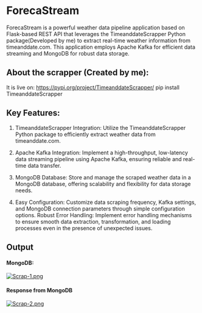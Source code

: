 # ForecaStream
ForecaStream is a powerful weather data pipeline application based on Flask-based REST API that leverages the TimeanddateScrapper Python package(Developed by me) to extract real-time weather information from timeanddate.com. This application employs Apache Kafka for efficient data streaming and MongoDB for robust data storage.

## About the scrapper (Created by me):

It is live on: https://pypi.org/project/TimeanddateScrapper/
      pip install TimeanddateScrapper

## Key Features:

1. TimeanddateScrapper Integration: Utilize the TimeanddateScrapper Python package to efficiently extract weather data from timeanddate.com.

2. Apache Kafka Integration: Implement a high-throughput, low-latency data streaming pipeline using Apache Kafka, ensuring reliable and real-time data transfer.

3. MongoDB Database: Store and manage the scraped weather data in a MongoDB database, offering scalability and flexibility for data storage needs.

4. Easy Configuration: Customize data scraping frequency, Kafka settings, and MongoDB connection parameters through simple configuration options.
Robust Error Handling: Implement error handling mechanisms to ensure smooth data extraction, transformation, and loading processes even in the presence of unexpected issues.

## Output
#### MongoDB:
[![Scrap-1.png](https://i.postimg.cc/8PTyHqgW/Scrap-1.png)](https://postimg.cc/14YcR7t5)

#### Response from MongoDB
[![Scrap-2.png](https://i.postimg.cc/SxJf14TX/Scrap-2.png)](https://postimg.cc/xXVmqwSY)
